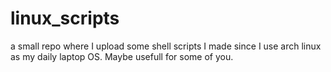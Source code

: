 # linux_scripts

a small repo where I upload some shell scripts I made since I use arch linux as my daily laptop OS.
Maybe usefull for some of you.
